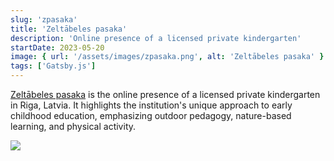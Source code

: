 ```yaml
---
slug: 'zpasaka'
title: 'Zeltābeles pasaka'
description: 'Online presence of a licensed private kindergarten'
startDate: 2023-05-20
image: { url: '/assets/images/zpasaka.png', alt: 'Zeltābeles pasaka' }
tags: ['Gatsby.js']
---
```


[Zeltābeles pasaka](https://zpasaka.lv) is the online presence of a licensed private kindergarten in Riga, Latvia. It highlights the institution's unique approach to early childhood education, emphasizing outdoor pedagogy, nature-based learning, and physical activity.

![](/assets/images/zpasaka.png)
